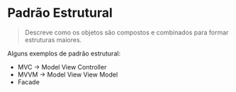 # Padrão Estrutural

> Descreve como os objetos são compostos e combinados para formar estruturas maiores.

Alguns exemplos de padrão estrutural:

- MVC -> Model View Controller
- MVVM -> Model View View Model
- Facade
